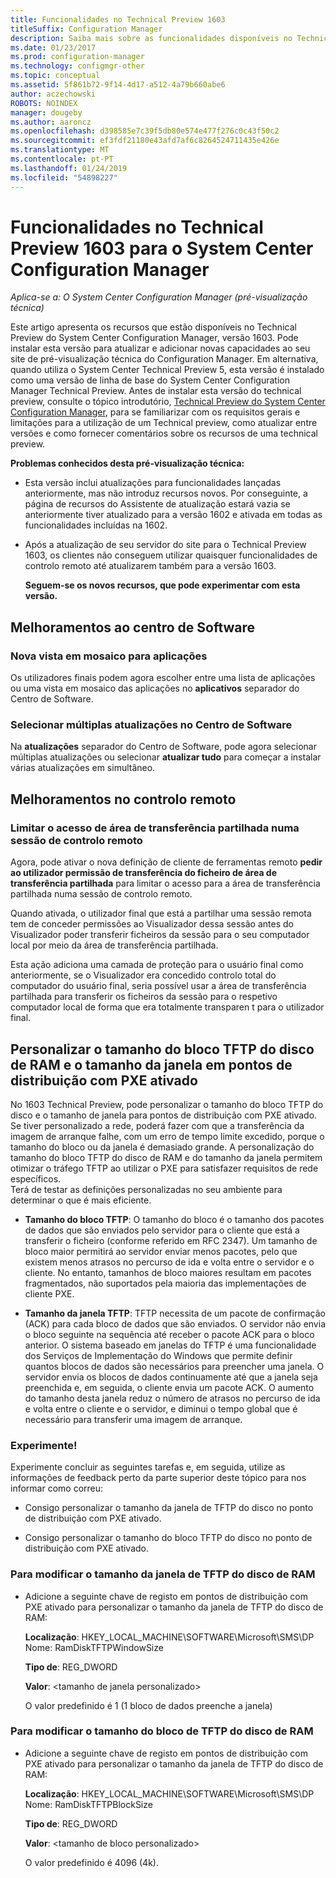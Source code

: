 ```yaml
---
title: Funcionalidades no Technical Preview 1603
titleSuffix: Configuration Manager
description: Saiba mais sobre as funcionalidades disponíveis no Technical Preview do System Center Configuration Manager, versão 1603.
ms.date: 01/23/2017
ms.prod: configuration-manager
ms.technology: configmgr-other
ms.topic: conceptual
ms.assetid: 5f861b72-9f14-4d17-a512-4a79b660abe6
author: aczechowski
ROBOTS: NOINDEX
manager: dougeby
ms.author: aaroncz
ms.openlocfilehash: d398585e7c39f5db80e574e477f276c0c43f50c2
ms.sourcegitcommit: ef3fdf21180e43afd7af6c8264524711435e426e
ms.translationtype: MT
ms.contentlocale: pt-PT
ms.lasthandoff: 01/24/2019
ms.locfileid: "54898227"
---
```

# <a name="capabilities-in-technical-preview-1603-for-system-center-configuration-manager"></a>Funcionalidades no Technical Preview 1603 para o System Center Configuration Manager

*Aplica-se a: O System Center Configuration Manager (pré-visualização técnica)*

Este artigo apresenta os recursos que estão disponíveis no Technical Preview do System Center Configuration Manager, versão 1603. Pode instalar esta versão para atualizar e adicionar novas capacidades ao seu site de pré-visualização técnica do Configuration Manager. Em alternativa, quando utiliza o System Center Technical Preview 5, esta versão é instalado como uma versão de linha de base do System Center Configuration Manager Technical Preview. Antes de instalar esta versão do technical preview, consulte o tópico introdutório, [Technical Preview do System Center Configuration Manager](../../core/get-started/technical-preview.md), para se familiarizar com os requisitos gerais e limitações para a utilização de um Technical preview, como atualizar entre versões e como fornecer comentários sobre os recursos de uma technical preview.  

 **Problemas conhecidos desta pré-visualização técnica:**  

- Esta versão inclui atualizações para funcionalidades lançadas anteriormente, mas não introduz recursos novos. Por conseguinte, a página de recursos do Assistente de atualização estará vazia se anteriormente tiver atualizado para a versão 1602 e ativada em todas as funcionalidades incluídas na 1602.  

- Após a atualização de seu servidor do site para o Technical Preview 1603, os clientes não conseguem utilizar quaisquer funcionalidades de controlo remoto até atualizarem também para a versão 1603.  

  **Seguem-se os novos recursos, que pode experimentar com esta versão.**  

##  <a name="BKMK_SC1603"></a> Melhoramentos ao centro de Software  

### <a name="new-tiled-view-for-apps"></a>Nova vista em mosaico para aplicações  
 Os utilizadores finais podem agora escolher entre uma lista de aplicações ou uma vista em mosaico das aplicações no **aplicativos** separador do Centro de Software.  

### <a name="select-multiple-updates-in-software-center"></a>Selecionar múltiplas atualizações no Centro de Software  
 Na **atualizações** separador do Centro de Software, pode agora selecionar múltiplas atualizações ou selecionar **atualizar tudo** para começar a instalar várias atualizações em simultâneo.  

##  <a name="BKMK_RC1603"></a> Melhoramentos no controlo remoto  

### <a name="limit-shared-clipboard-access-in-a-remote-control-session"></a>Limitar o acesso de área de transferência partilhada numa sessão de controlo remoto  
 Agora, pode ativar o nova definição de cliente de ferramentas remoto **pedir ao utilizador permissão de transferência do ficheiro de área de transferência partilhada** para limitar o acesso para a área de transferência partilhada numa sessão de controlo remoto.  

 Quando ativada, o utilizador final que está a partilhar uma sessão remota tem de conceder permissões ao Visualizador dessa sessão antes do Visualizador poder transferir ficheiros da sessão para o seu computador local por meio da área de transferência partilhada.  

 Esta ação adiciona uma camada de proteção para o usuário final como anteriormente, se o Visualizador era concedido controlo total do computador do usuário final, seria possível usar a área de transferência partilhada para transferir os ficheiros da sessão para o respetivo computador local de forma que era totalmente transparen t para o utilizador final.  

##  <a name="BKMK_RamDiskTFTP"></a> Personalizar o tamanho do bloco TFTP do disco de RAM e o tamanho da janela em pontos de distribuição com PXE ativado  
 No 1603 Technical Preview, pode personalizar o tamanho do bloco TFTP do disco e o tamanho de janela para pontos de distribuição com PXE ativado. Se tiver personalizado a rede, poderá fazer com que a transferência da imagem de arranque falhe, com um erro de tempo limite excedido, porque o tamanho do bloco ou da janela é demasiado grande. A personalização do tamanho do bloco TFTP do disco de RAM e do tamanho da janela permitem otimizar o tráfego TFTP ao utilizar o PXE para satisfazer requisitos de rede específicos.   
Terá de testar as definições personalizadas no seu ambiente para determinar o que é mais eficiente.  

-   **Tamanho do bloco TFTP**: O tamanho do bloco é o tamanho dos pacotes de dados que são enviados pelo servidor para o cliente que está a transferir o ficheiro (conforme referido em RFC 2347). Um tamanho de bloco maior permitirá ao servidor enviar menos pacotes, pelo que existem menos atrasos no percurso de ida e volta entre o servidor e o cliente. No entanto, tamanhos de bloco maiores resultam em pacotes fragmentados, não suportados pela maioria das implementações de cliente PXE.  

-   **Tamanho da janela TFTP**: TFTP necessita de um pacote de confirmação (ACK) para cada bloco de dados que são enviados. O servidor não envia o bloco seguinte na sequência até receber o pacote ACK para o bloco anterior. O sistema baseado em janelas do TFTP é uma funcionalidade dos Serviços de Implementação do Windows que permite definir quantos blocos de dados são necessários para preencher uma janela. O servidor envia os blocos de dados continuamente até que a janela seja preenchida e, em seguida, o cliente envia um pacote ACK. O aumento do tamanho desta janela reduz o número de atrasos no percurso de ida e volta entre o cliente e o servidor, e diminui o tempo global que é necessário para transferir uma imagem de arranque.  

### <a name="try-it-out"></a>Experimente!  
 Experimente concluir as seguintes tarefas e, em seguida, utilize as informações de feedback perto da parte superior deste tópico para nos informar como correu:  

-   Consigo personalizar o tamanho da janela de TFTP do disco no ponto de distribuição com PXE ativado.  

-   Consigo personalizar o tamanho do bloco TFTP do disco no ponto de distribuição com PXE ativado.  

### <a name="to-modify-the-ramdisk-tftp-window-size"></a>Para modificar o tamanho da janela de TFTP do disco de RAM  

- Adicione a seguinte chave de registo em pontos de distribuição com PXE ativado para personalizar o tamanho da janela de TFTP do disco de RAM:  

   **Localização**: HKEY_LOCAL_MACHINE\SOFTWARE\Microsoft\SMS\DP  
  Nome: RamDiskTFTPWindowSize  

   **Tipo de**: REG_DWORD  

   **Valor**: &lt;tamanho de janela personalizado\>  

  O valor predefinido é 1 (1 bloco de dados preenche a janela)  

### <a name="to-modify-the-ramdisk-tftp-block-size"></a>Para modificar o tamanho do bloco de TFTP do disco de RAM  

- Adicione a seguinte chave de registo em pontos de distribuição com PXE ativado para personalizar o tamanho da janela de TFTP do disco de RAM:  

   **Localização**: HKEY_LOCAL_MACHINE\SOFTWARE\Microsoft\SMS\DP  
  Nome: RamDiskTFTPBlockSize  

   **Tipo de**: REG_DWORD  

   **Valor**: &lt;tamanho de bloco personalizado\>  

  O valor predefinido é 4096 (4k).  
